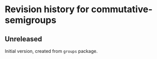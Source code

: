 # Revision history for commutative-semigroups

## Unreleased

Initial version, created from `groups` package.

